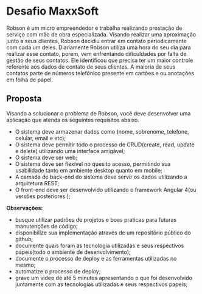 # Desafio MaxxSoft

Robson é um micro empreendedor e trabalha realizando prestação de serviço com mão de obra especializada. Visando realizar uma aproximação junto a seus clientes, Robson decidiu entrar em contato periodicamente com cada um deles.
Diariamente Robson utiliza uma hora do seu dia para realizar esse contato, porem, vem enfrentando dificuldades por falta de gestão de seus contatos. Ele identificou que precisa ter um maior controle referente aos dados de contato de seus clientes. A maioria de seus contatos parte de números telefônico presente em cartões e ou anotações em folha de papel.

## Proposta
Visando a solucionar o problema de Robson, você deve desenvolver uma aplicação que atenda os seguintes requisitos abaixo.
- O sistema deve armazenar dados como (nome, sobrenome, telefone, celular, email e etc);
- O sistema deve permitir todo o processo de CRUD(create, read, update e delete) utilizando uma interface amigável;
- O sistema deve ser web;
- O sistema deve ser flexível no quesito acesso, permitindo sua usabilidade tanto em ambiente desktop quanto em mobile;
- A camada de back-end do sistema deve servir os dados utilizando a arquitetura REST;
- O front-end deve ser desenvolvido utilizando o framework Angular 4(ou versões posteriores );

**Observações:** 
- busque utilizar padrões de projetos e boas praticas para futuras manutenções de código;
- disponibilize sua implementação através de um repositório público do github;
- documente quais foram as tecnologia utilizadas e seus respectivos papeis(todo o ambiente de desenvolvimento);
- documente o processo de deploy e as ferramentas utilizadas no mesmo;
- automatize o processo de deploy;
- grave um video de até 5 minutos apresentando o que foi desenvolvido juntamente com as tecnologias utilizadas e seus respectivos papeis;
